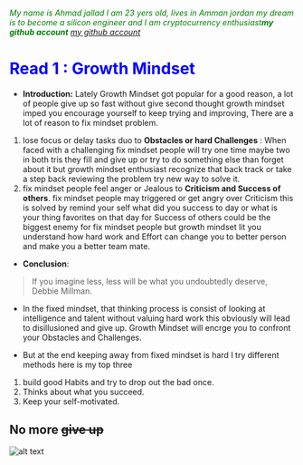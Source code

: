 ###### <span style = "color:green;"> My name is Ahmad jallad I am 23 yers old, lives in Amman jordan my dream is to become a silicon engineer and I am cryptocurrency enthusiast**my github account** [my github account](https://github.com/Ahmadjlallad)</span>
# <span style = "color:blue;" >Read 1 : **Growth Mindset** </span>
- **Introduction:**
Lately Growth Mindset got popular for a good reason, a lot of people give up so fast without give second thought growth mindset imped you encourage yourself  to keep trying and improving, There are a lot of reason to fix mindset problem.
1. lose focus or delay tasks duo to **Obstacles or hard Challenges** : When faced with a challenging fix mindset people will try one time maybe two in both tris  they fill and give up or try to do something else than forget about it but growth mindset enthusiast recognize that back track or take a step back reviewing the problem try new way to solve it.
3. fix mindset people feel anger or Jealous to **Criticism and Success of others**.
fix mindset people may triggered or get angry over Criticism this is solved by remind your self what did you success to day or what is your thing favorites on that day for Success of others could be the biggest enemy for fix mindset people but growth mindset lit you understand how hard work and Effort can change you to better person and make you a better team mate.

- **Conclusion**:
>If you imagine less, less will be what you undoubtedly deserve, Debbie Millman.
* In the fixed mindset, that thinking process is consist of looking at intelligence and talent without valuing hard work this obviously will lead to disillusioned and give up.
Growth Mindset will encrge you to confront your Obstacles and Challenges.
- But at the end keeping away from fixed mindset is hard 
I try different methods here is my top three
1.	build good Habits and try to drop out the bad once.
1.	Thinks about what you succeed.
1.	Keep your self-motivated.
## No more ~~give up~~
![alt text](https://beyondtheobvious.com/wp-content/uploads/2017/11/AdobeStock_106625179-1-1200x630.jpeg "Logo Title Text 1")
